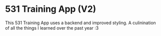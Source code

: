 # 531 Training App (V2)

This 531 Training App uses a backend and improved styling. A culinination of all the things I learned over the past year :3
